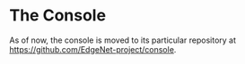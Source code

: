 # The Console

As of now, the console is moved to its particular repository at https://github.com/EdgeNet-project/console.
